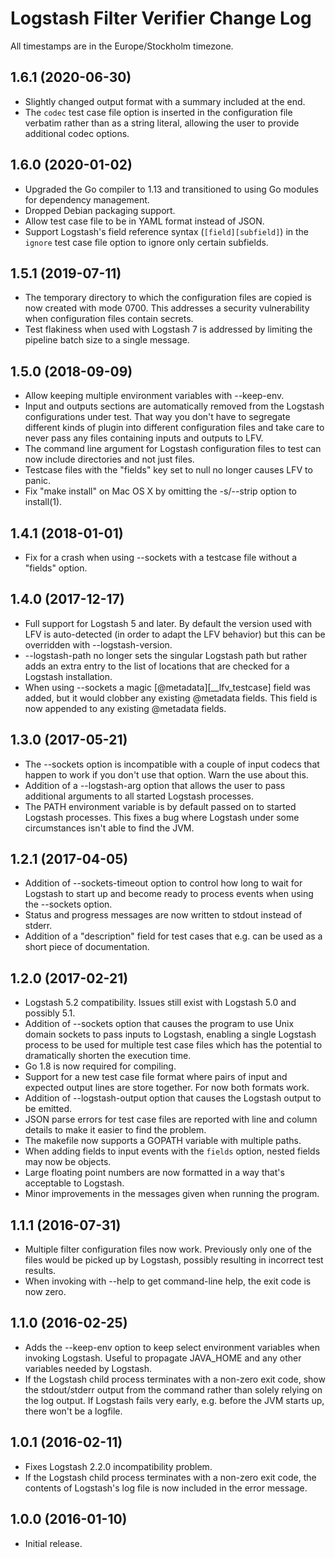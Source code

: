 Logstash Filter Verifier Change Log
===================================

All timestamps are in the Europe/Stockholm timezone.


1.6.1 (2020-06-30)
------------------

  * Slightly changed output format with a summary included at the end.
  * The `codec` test case file option is inserted in the configuration file
    verbatim rather than as a string literal, allowing the user to provide
    additional codec options.


1.6.0 (2020-01-02)
------------------

  * Upgraded the Go compiler to 1.13 and transitioned to using Go
    modules for dependency management.
  * Dropped Debian packaging support.
  * Allow test case file to be in YAML format instead of JSON.
  * Support Logstash's field reference syntax (`[field][subfield]`)
    in the `ignore` test case file option to ignore only certain
    subfields.


1.5.1 (2019-07-11)
------------------

  * The temporary directory to which the configuration files are
    copied is now created with mode 0700. This addresses a security
    vulnerability when configuration files contain secrets.
  * Test flakiness when used with Logstash 7 is addressed by limiting
    the pipeline batch size to a single message.


1.5.0 (2018-09-09)
------------------

  * Allow keeping multiple environment variables with --keep-env.
  * Input and outputs sections are automatically removed from the
    Logstash configurations under test. That way you don't have to
    segregate different kinds of plugin into different configuration
    files and take care to never pass any files containing inputs
    and outputs to LFV.
  * The command line argument for Logstash configuration files to
    test can now include directories and not just files.
  * Testcase files with the "fields" key set to null no longer causes
    LFV to panic.
  * Fix "make install" on Mac OS X by omitting the -s/--strip option
    to install(1).


1.4.1 (2018-01-01)
------------------

  * Fix for a crash when using --sockets with a testcase file without
    a "fields" option.


1.4.0 (2017-12-17)
------------------

  * Full support for Logstash 5 and later. By default the version used
    with LFV is auto-detected (in order to adapt the LFV behavior) but
    this can be overridden with --logstash-version.
  * --logstash-path no longer sets the singular Logstash path but rather
    adds an extra entry to the list of locations that are checked for a
    Logstash installation.
  * When using --sockets a magic [@metadata][__lfv_testcase] field was
    added, but it would clobber any existing @metadata fields. This field
    is now appended to any existing @metadata fields.


1.3.0 (2017-05-21)
------------------

  * The --sockets option is incompatible with a couple of input codecs
    that happen to work if you don't use that option. Warn the use about
    this.
  * Addition of a --logstash-arg option that allows the user to pass
    additional arguments to all started Logstash processes.
  * The PATH environment variable is by default passed on to started
    Logstash processes. This fixes a bug where Logstash under some
    circumstances isn't able to find the JVM.


1.2.1 (2017-04-05)
------------------

  * Addition of --sockets-timeout option to control how long to
    wait for Logstash to start up and become ready to process
    events when using the --sockets option.
  * Status and progress messages are now written to stdout instead
    of stderr.
  * Addition of a "description" field for test cases that e.g. can be
    used as a short piece of documentation.


1.2.0 (2017-02-21)
------------------

  * Logstash 5.2 compatibility. Issues still exist with Logstash 5.0
    and possibly 5.1.
  * Addition of --sockets option that causes the program to use Unix
    domain sockets to pass inputs to Logstash, enabling a single
    Logstash process to be used for multiple test case files which
    has the potential to dramatically shorten the execution time.
  * Go 1.8 is now required for compiling.
  * Support for a new test case file format where pairs of input and
    expected output lines are store together. For now both formats
    work.
  * Addition of --logstash-output option that causes the Logstash
    output to be emitted.
  * JSON parse errors for test case files are reported with line and
    column details to make it easier to find the problem.
  * The makefile now supports a GOPATH variable with multiple paths.
  * When adding fields to input events with the `fields` option, nested
    fields may now be objects.
  * Large floating point numbers are now formatted in a way that's
    acceptable to Logstash.
  * Minor improvements in the messages given when running the program.


1.1.1 (2016-07-31)
------------------

  * Multiple filter configuration files now work. Previously only one
    of the files would be picked up by Logstash, possibly resulting in
    incorrect test results.
  * When invoking with --help to get command-line help, the exit code
    is now zero.


1.1.0 (2016-02-25)
------------------

  * Adds the --keep-env option to keep select environment variables
    when invoking Logstash. Useful to propagate JAVA_HOME and any
    other variables needed by Logstash.
  * If the Logstash child process terminates with a non-zero exit code,
    show the stdout/stderr output from the command rather than solely
    relying on the log output. If Logstash fails very early, e.g. before
    the JVM starts up, there won't be a logfile.


1.0.1 (2016-02-11)
------------------

  * Fixes Logstash 2.2.0 incompatibility problem.
  * If the Logstash child process terminates with a non-zero exit code,
    the contents of Logstash's log file is now included in the error
    message.


1.0.0 (2016-01-10)
------------------

  * Initial release.
